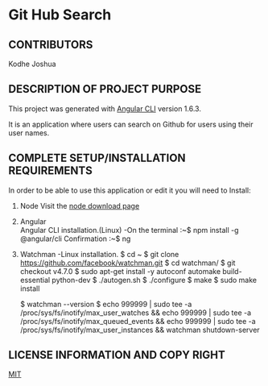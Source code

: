 # Git Hub Search

## CONTRIBUTORS
Kodhe Joshua

## DESCRIPTION OF PROJECT PURPOSE
This project was generated with [Angular CLI](https://github.com/angular/angular-cli) version 1.6.3.

It is an application where users can search on Github for users using their user names. 

## COMPLETE SETUP/INSTALLATION REQUIREMENTS
In order to be able to use this application or edit it you will need to Install:
  1. Node
    Visit the [node download page](https://nodejs.org/en/download/package-manager/ (Links to an external site.))
  2. Angular  
      Angular CLI installation.(Linux)
      -On the terminal
        :~$ npm install -g @angular/cli
      Confirmation
          :~$ ng
  3. Watchman
      -Linux installation.
      $ cd ~
      $ git clone https://github.com/facebook/watchman.git
      $ cd watchman/
      $ git checkout v4.7.0
      $ sudo apt-get install -y autoconf automake build-essential python-dev
      $ ./autogen.sh
      $ ./configure
      $ make
      $ sudo make install

      $ watchman --version
      $ echo 999999 | sudo tee -a /proc/sys/fs/inotify/max_user_watches  && echo 999999 | sudo tee -a  /proc/sys/fs/inotify/max_queued_events && echo 999999 | sudo tee  -a /proc/sys/fs/inotify/max_user_instances && watchman  shutdown-server

## LICENSE INFORMATION AND COPY RIGHT
[MIT](license)

